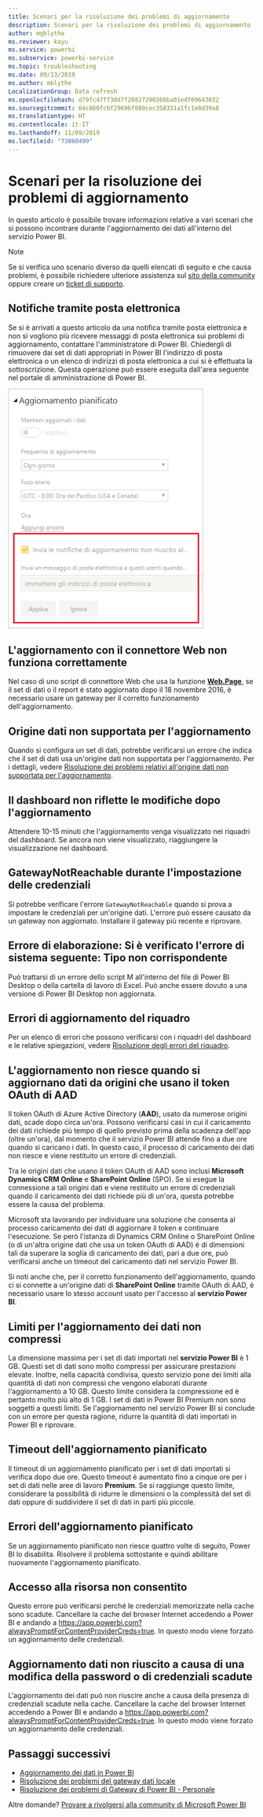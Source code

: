 ```yaml
---
title: Scenari per la risoluzione dei problemi di aggiornamento
description: Scenari per la risoluzione dei problemi di aggiornamento
author: mgblythe
ms.reviewer: kayu
ms.service: powerbi
ms.subservice: powerbi-service
ms.topic: troubleshooting
ms.date: 09/13/2019
ms.author: mblythe
LocalizationGroup: Data refresh
ms.openlocfilehash: d79fc47ff30d7f28827290268ba01edf09643032
ms.sourcegitcommit: 64c860fcbf2969bf089cec358331a1fc1e0d39a8
ms.translationtype: HT
ms.contentlocale: it-IT
ms.lasthandoff: 11/09/2019
ms.locfileid: "73860499"
---
```

# <a name="troubleshooting-refresh-scenarios"></a>Scenari per la risoluzione dei problemi di aggiornamento

In questo articolo è possibile trovare informazioni relative a vari scenari che si possono incontrare durante l'aggiornamento dei dati all'interno del servizio Power BI.

> [!NOTE]
> Se si verifica uno scenario diverso da quelli elencati di seguito e che causa problemi, è possibile richiedere ulteriore assistenza sul [sito della community](https://community.powerbi.com/) oppure creare un [ticket di supporto](https://powerbi.microsoft.com/support/).
>
>

## <a name="email-notifications"></a>Notifiche tramite posta elettronica

Se si è arrivati a questo articolo da una notifica tramite posta elettronica e non si vogliono più ricevere messaggi di posta elettronica sui problemi di aggiornamento, contattare l'amministratore di Power BI. Chiedergli di rimuovere dai set di dati appropriati in Power BI l'indirizzo di posta elettronica o un elenco di indirizzi di posta elettronica a cui si è effettuata la sottoscrizione. Questa operazione può essere eseguita dall'area seguente nel portale di amministrazione di Power BI.

![Indirizzo di posta elettronica per le notifiche di aggiornamento](media/refresh-troubleshooting-refresh-scenarios/refresh-email.png)

## <a name="refresh-using-web-connector-doesnt-work-properly"></a>L'aggiornamento con il connettore Web non funziona correttamente

Nel caso di uno script di connettore Web che usa la funzione [**Web.Page**](https://msdn.microsoft.com/library/mt260924.aspx), se il set di dati o il report è stato aggiornato dopo il 18 novembre 2016, è necessario usare un gateway per il corretto funzionamento dell'aggiornamento.

## <a name="unsupported-data-source-for-refresh"></a>Origine dati non supportata per l'aggiornamento

Quando si configura un set di dati, potrebbe verificarsi un errore che indica che il set di dati usa un'origine dati non supportata per l'aggiornamento. Per i dettagli, vedere [Risoluzione dei problemi relativi all'origine dati non supportata per l'aggiornamento](service-admin-troubleshoot-unsupported-data-source-for-refresh.md).

## <a name="dashboard-doesnt-reflect-changes-after-refresh"></a>Il dashboard non riflette le modifiche dopo l'aggiornamento

Attendere 10-15 minuti che l'aggiornamento venga visualizzato nei riquadri del dashboard. Se ancora non viene visualizzato, riaggiungere la visualizzazione nel dashboard.

## <a name="gatewaynotreachable-when-setting-credentials"></a>GatewayNotReachable durante l'impostazione delle credenziali

Si potrebbe verificare l'errore `GatewayNotReachable` quando si prova a impostare le credenziali per un'origine dati. L'errore può essere causato da un gateway non aggiornato. Installare il gateway più recente e riprovare.

## <a name="processing-error-the-following-system-error-occurred-type-mismatch"></a>Errore di elaborazione: Si è verificato l'errore di sistema seguente: Tipo non corrispondente

Può trattarsi di un errore dello script M all'interno del file di Power BI Desktop o della cartella di lavoro di Excel. Può anche essere dovuto a una versione di Power BI Desktop non aggiornata.

## <a name="tile-refresh-errors"></a>Errori di aggiornamento del riquadro

Per un elenco di errori che possono verificarsi con i riquadri del dashboard e le relative spiegazioni, vedere [Risoluzione degli errori del riquadro](refresh-troubleshooting-tile-errors.md).

## <a name="refresh-fails-when-updating-data-from-sources-that-use-aad-oauth"></a>L'aggiornamento non riesce quando si aggiornano dati da origini che usano il token OAuth di AAD

Il token OAuth di Azure Active Directory (**AAD**), usato da numerose origini dati, scade dopo circa un'ora. Possono verificarsi casi in cui il caricamento dei dati richiede più tempo di quello previsto prima della scadenza dell'app (oltre un'ora), dal momento che il servizio Power BI attende fino a due ore quando si caricano i dati. In questo caso, il processo di caricamento dei dati non riesce e viene restituito un errore di credenziali.

Tra le origini dati che usano il token OAuth di AAD sono inclusi **Microsoft Dynamics CRM Online** e **SharePoint Online** (SPO). Se si esegue la connessione a tali origini dati e viene restituito un errore di credenziali quando il caricamento dei dati richiede più di un'ora, questa potrebbe essere la causa del problema.

Microsoft sta lavorando per individuare una soluzione che consenta al processo caricamento dei dati di aggiornare il token e continuare l'esecuzione. Se però l'istanza di Dynamics CRM Online o SharePoint Online (o di un'altra origine dati che usa un token OAuth di AAD) è di dimensioni tali da superare la soglia di caricamento dei dati, pari a due ore, può verificarsi anche un timeout del caricamento dati nel servizio Power BI.

Si noti anche che, per il corretto funzionamento dell'aggiornamento, quando ci si connette a un'origine dati di **SharePoint Online** tramite OAuth di AAD, è necessario usare lo stesso account usato per l'accesso al **servizio Power BI**.

## <a name="uncompressed-data-limits-for-refresh"></a>Limiti per l'aggiornamento dei dati non compressi

La dimensione massima per i set di dati importati nel **servizio Power BI** è 1 GB. Questi set di dati sono molto compressi per assicurare prestazioni elevate. Inoltre, nella capacità condivisa, questo servizio pone dei limiti alla quantità di dati non compressi che vengono elaborati durante l'aggiornamento a 10 GB. Questo limite considera la compressione ed è pertanto molto più alto di 1 GB. I set di dati in Power BI Premium non sono soggetti a questi limiti. Se l'aggiornamento nel servizio Power BI si conclude con un errore per questa ragione, ridurre la quantità di dati importati in Power BI e riprovare.

## <a name="scheduled-refresh-timeout"></a>Timeout dell'aggiornamento pianificato

Il timeout di un aggiornamento pianificato per i set di dati importati si verifica dopo due ore. Questo timeout è aumentato fino a cinque ore per i set di dati nelle aree di lavoro **Premium**. Se si raggiunge questo limite, considerare la possibilità di ridurre le dimensioni o la complessità del set di dati oppure di suddividere il set di dati in parti più piccole.

## <a name="scheduled-refresh-failures"></a>Errori dell'aggiornamento pianificato

Se un aggiornamento pianificato non riesce quattro volte di seguito, Power BI lo disabilita. Risolvere il problema sottostante e quindi abilitare nuovamente l'aggiornamento pianificato.

## <a name="access-to-the-resource-is-forbidden"></a>Accesso alla risorsa non consentito  

Questo errore può verificarsi perché le credenziali memorizzate nella cache sono scadute. Cancellare la cache del browser Internet accedendo a Power BI e andando a https://app.powerbi.com?alwaysPromptForContentProviderCreds=true. In questo modo viene forzato un aggiornamento delle credenziali.

## <a name="data-refresh-failure-because-of-password-change-or-expired-credentials"></a>Aggiornamento dati non riuscito a causa di una modifica della password o di credenziali scadute

L'aggiornamento dei dati può non riuscire anche a causa della presenza di credenziali scadute nella cache. Cancellare la cache del browser Internet accedendo a Power BI e andando a https://app.powerbi.com?alwaysPromptForContentProviderCreds=true. In questo modo viene forzato un aggiornamento delle credenziali.

## <a name="next-steps"></a>Passaggi successivi

- [Aggiornamento dei dati in Power BI](refresh-data.md)  
- [Risoluzione dei problemi del gateway dati locale](service-gateway-onprem-tshoot.md)  
- [Risoluzione dei problemi di Gateway di Power BI - Personale](service-admin-troubleshooting-power-bi-personal-gateway.md)  

Altre domande? [Provare a rivolgersi alla community di Microsoft Power BI](https://community.powerbi.com/)

